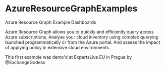 # AzureResourceGraphExamples
Azure Resource Graph Example Dashboards

Azure Resource Graph allows you to quickly and efficiently query across Azure subscriptions. Analyse your cloud inventory using complex querying launched programmatically or from the Azure portal. And assess the impact of applying policy in extensive cloud environments. 

This first example was demo'd at ExpertsLive EU in Prague by @ExchangeGodess
